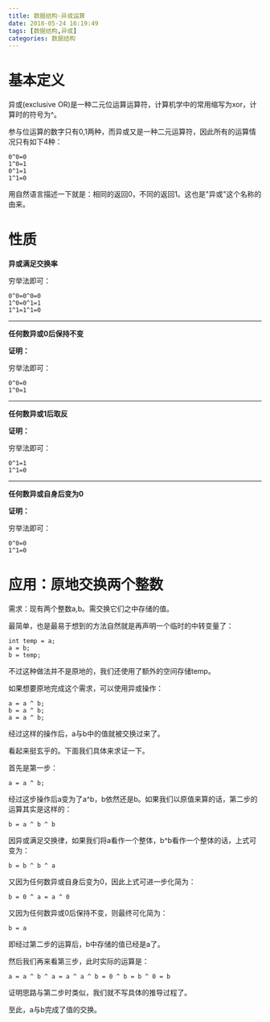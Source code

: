 ```yaml
---
title: 数据结构-异或运算
date: 2018-05-24 16:19:49
tags: [数据结构,异或]
categories: 数据结构
---
```


# 基本定义

异或(exclusive OR)是一种二元位运算运算符，计算机学中的常用缩写为xor，计算时的符号为^。

参与位运算的数字只有0,1两种，而异或又是一种二元运算符，因此所有的运算情况只有如下4种：

```
0^0=0
1^0=1
0^1=1
1^1=0
```

用自然语言描述一下就是：相同的返回0，不同的返回1。这也是"异或"这个名称的由来。

<!-- more -->

# 性质

**异或满足交换率**

穷举法即可：

```
0^0=0^0=0
1^0=0^1=1
1^1=1^1=0
```

---

**任何数异或0后保持不变**

**证明：**

穷举法即可：

```
0^0=0
1^0=1
```

---

**任何数异或1后取反**

**证明：**

穷举法即可：

```
0^1=1
1^1=0
```

---

**任何数异或自身后变为0**

**证明：**

穷举法即可：

```
0^0=0
1^1=0
```

# 应用：原地交换两个整数

需求：现有两个整数a,b。需交换它们之中存储的值。

最简单，也是最易于想到的方法自然就是再声明一个临时的中转变量了：

```
int temp = a;
a = b;
b = temp;
```

不过这种做法并不是原地的，我们还使用了额外的空间存储temp。

如果想要原地完成这个需求，可以使用异或操作：

```
a = a ^ b;
b = a ^ b;
a = a ^ b;
```

经过这样的操作后，a与b中的值就被交换过来了。

看起来挺玄乎的。下面我们具体来求证一下。

首先是第一步：

```
a = a ^ b;
```

经过这步操作后a变为了a^b，b依然还是b。如果我们以原值来算的话，第二步的运算其实是这样的：

```
b = a ^ b ^ b
```

因异或满足交换律，如果我们将a看作一个整体，b^b看作一个整体的话，上式可变为：

```
b = b ^ b ^ a
```

又因为任何数异或自身后变为0，因此上式可进一步化简为：

```
b = 0 ^ a = a ^ 0
```

又因为任何数异或0后保持不变，则最终可化简为：

```
b = a
```

即经过第二步的运算后，b中存储的值已经是a了。

然后我们再来看第三步，此时实际的运算是：

```
a = a ^ b ^ a = a ^ a ^ b = 0 ^ b = b ^ 0 = b
```

证明思路与第二步时类似，我们就不写具体的推导过程了。

至此，a与b完成了值的交换。